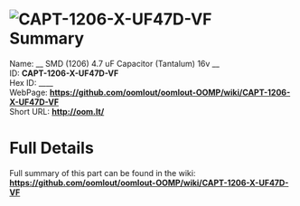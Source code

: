 
![CAPT-1206-X-UF47D-VF](https://github.com/oomlout/oomlout-OOMP/blob/master/parts/CAPT-1206-X-UF47D-VF/CAPT-1206-X-UF47D-VF_420.jpg)   
Summary
=================
  
Name: __ SMD (1206) 4.7 uF Capacitor (Tantalum) 16v __    
ID: __CAPT-1206-X-UF47D-VF__   
Hex ID: ____   
WebPage: __https://github.com/oomlout/oomlout-OOMP/wiki/CAPT-1206-X-UF47D-VF__   
Short URL: __http://oom.lt/__   

Full Details
==========================
Full summary of this part can be found in the wiki:   
__https://github.com/oomlout/oomlout-OOMP/wiki/CAPT-1206-X-UF47D-VF__    

